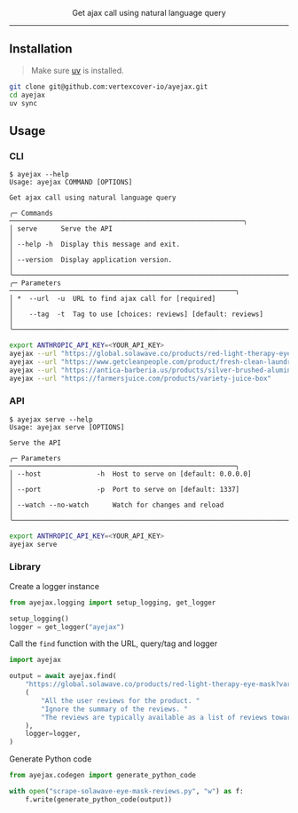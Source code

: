 <p align="center">Get ajax call using natural language query</p>

---

## Installation

> Make sure [uv](https://docs.astral.sh/uv/getting-started/installation/) is installed.

```bash
git clone git@github.com:vertexcover-io/ayejax.git
cd ayejax
uv sync
```

## Usage

### CLI

```
$ ayejax --help
Usage: ayejax COMMAND [OPTIONS]

Get ajax call using natural language query

╭─ Commands ───────────────────────────────────────────────────────────╮
│ serve      Serve the API                                             │
│ --help -h  Display this message and exit.                            │
│ --version  Display application version.                              │
╰──────────────────────────────────────────────────────────────────────╯
╭─ Parameters ─────────────────────────────────────────────────────────╮
│ *  --url  -u  URL to find ajax call for [required]                   │
│    --tag  -t  Tag to use [choices: reviews] [default: reviews]       │
╰──────────────────────────────────────────────────────────────────────╯
```

```bash
export ANTHROPIC_API_KEY=<YOUR_API_KEY>
ayejax --url "https://global.solawave.co/products/red-light-therapy-eye-mask?variant=43898414170288"
ayejax --url "https://www.getcleanpeople.com/product/fresh-clean-laundry-detergent/"
ayejax --url "https://antica-barberia.us/products/silver-brushed-aluminum-shaving-lather-brush-with-pure-bleached-bristle"
ayejax --url "https://farmersjuice.com/products/variety-juice-box"
```

### API

```
$ ayejax serve --help
Usage: ayejax serve [OPTIONS]

Serve the API

╭─ Parameters ─────────────────────────────────────────────────────────╮
│ --host              -h  Host to serve on [default: 0.0.0.0]          │
│ --port              -p  Port to serve on [default: 1337]             │
│ --watch --no-watch      Watch for changes and reload                 │
╰──────────────────────────────────────────────────────────────────────╯
```

```bash
export ANTHROPIC_API_KEY=<YOUR_API_KEY>
ayejax serve
```

### Library

Create a logger instance

```python
from ayejax.logging import setup_logging, get_logger

setup_logging()
logger = get_logger("ayejax")
```

Call the `find` function with the URL, query/tag and logger

```python
import ayejax

output = await ayejax.find(
    "https://global.solawave.co/products/red-light-therapy-eye-mask?variant=43898414170288",
    (
        "All the user reviews for the product. "
        "Ignore the summary of the reviews. "
        "The reviews are typically available as a list of reviews towards the bottom of the page"
    ),
    logger=logger,
)
```

Generate Python code

```python
from ayejax.codegen import generate_python_code

with open("scrape-solawave-eye-mask-reviews.py", "w") as f:
    f.write(generate_python_code(output))
```
